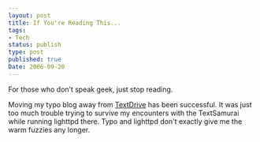 ```yaml
---
layout: post
title: If You're Reading This...
tags:
- Tech
status: publish
type: post
published: true
Date: 2006-09-20
---
```

For those who don&#8217;t speak geek, just stop reading.


Moving my typo blog away from [TextDrive](https://textdrive.com/) has been successful.  It was just too much trouble trying to survive my encounters with the TextSamurai while running lighttpd there.  Typo and lighttpd don't exactly give me the warm fuzzies any longer.

